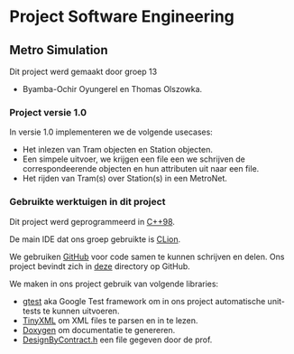 # Project Software Engineering
## Metro Simulation
Dit project werd gemaakt door groep 13

- Byamba-Ochir Oyungerel en Thomas Olszowka.

### Project versie 1.0

In versie 1.0 implementeren we de volgende usecases:

- Het inlezen van Tram objecten en Station objecten.
- Een simpele uitvoer, we krijgen een file een we schrijven de correspondeerende
objecten en hun attributen uit naar een file.
- Het rijden van Tram(s) over Station(s) in een MetroNet.

### Gebruikte werktuigen in dit project
Dit project werd geprogrammeerd in [C++98](https://en.wikipedia.org/wiki/C%2B%2B).

De main IDE dat ons groep gebruikte is [CLion](https://www.jetbrains.com/clion/).

We gebruiken [GitHub](https://github.com/) voor code samen te kunnen schrijven en delen.
Ons project bevindt zich in [deze](https://github.com/NikeNoke/MetroSimulation) directory op GitHub.

We maken in ons project gebruik van volgende libraries:

- [gtest](https://github.com/google/googletest) aka Google Test framework om in ons project automatische
unit-tests te kunnen uitvoeren.
- [TinyXML](https://en.wikipedia.org/wiki/TinyXML) om XML files te parsen en in te lezen.
- [Doxygen](https://www.doxygen.nl/) om documentatie te genereren.
- [DesignByContract.h](DesignByContract.h) een file gegeven door de prof.

